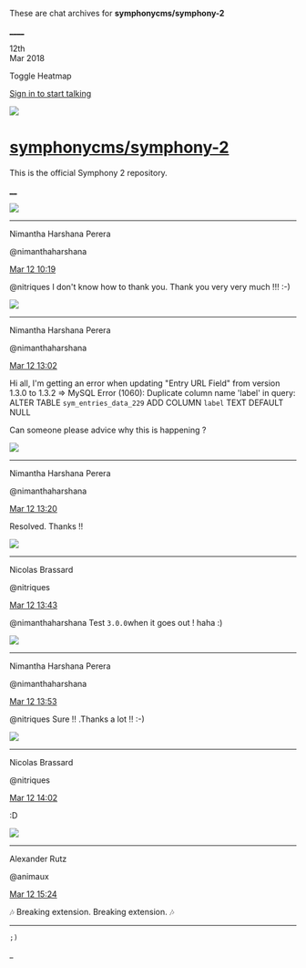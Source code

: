 These are chat archives for **symphonycms/symphony-2**

[__](/symphonycms/symphony-2/archives/2018/03/13)[__](/symphonycms/symphony-2/archives/2018/03/11)

12th  
Mar 2018

Toggle Heatmap

[Sign in to start talking](/login?action=login&button=archive-login)

![](https://avatars-02.gitter.im/group/iv/3/57542c45c43b8c601977197e?s=48)

#  [symphonycms/symphony-2](/symphonycms/symphony-2)

This is the official Symphony 2 repository.

[ __](/orgs/symphonycms/rooms "More symphonycms rooms")

![](https://avatars2.githubusercontent.com/u/10864598?v=4&s=30)

____

Nimantha Harshana Perera

@nimanthaharshana

[Mar 12
10:19](https://gitter.im/symphonycms/symphony-2?at=5aa654176f8b4b994618d935)

@nitriques I don't know how to thank you. Thank you very very much !!! :-)

![](https://avatars2.githubusercontent.com/u/10864598?v=4&s=30)

____

Nimantha Harshana Perera

@nimanthaharshana

[Mar 12
13:02](https://gitter.im/symphonycms/symphony-2?at=5aa67a6c53c1dbb743d19370)

Hi all, I'm getting an error when updating "Entry URL Field" from version
1.3.0 to 1.3.2 => MySQL Error (1060): Duplicate column name 'label' in query:
ALTER TABLE `sym_entries_data_229` ADD COLUMN `label` TEXT DEFAULT NULL

Can someone please advice why this is happening ?

![](https://avatars2.githubusercontent.com/u/10864598?v=4&s=30)

____

Nimantha Harshana Perera

@nimanthaharshana

[Mar 12
13:20](https://gitter.im/symphonycms/symphony-2?at=5aa67e998f1c77ef3aafc53c)

Resolved. Thanks !!

![](https://avatars1.githubusercontent.com/u/771169?v=4&s=30)

____

Nicolas Brassard

@nitriques

[Mar 12
13:43](https://gitter.im/symphonycms/symphony-2?at=5aa683e76f8b4b994619e734)

@nimanthaharshana Test `3.0.0`when it goes out ! haha :)

![](https://avatars2.githubusercontent.com/u/10864598?v=4&s=30)

____

Nimantha Harshana Perera

@nimanthaharshana

[Mar 12
13:53](https://gitter.im/symphonycms/symphony-2?at=5aa6865df3f6d24c6866bdf3)

@nitriques Sure !! .Thanks a lot !! :-)

![](https://avatars1.githubusercontent.com/u/771169?v=4&s=30)

____

Nicolas Brassard

@nitriques

[Mar 12
14:02](https://gitter.im/symphonycms/symphony-2?at=5aa6886d27c509a77453737b)

:D

![](https://avatars2.githubusercontent.com/u/446874?v=4&s=30)

____

Alexander Rutz

@animaux

[Mar 12
15:24](https://gitter.im/symphonycms/symphony-2?at=5aa69bca8f1c77ef3ab08a29)

:notes: Breaking extension. Breaking extension. :notes:

____

`;)`

_

